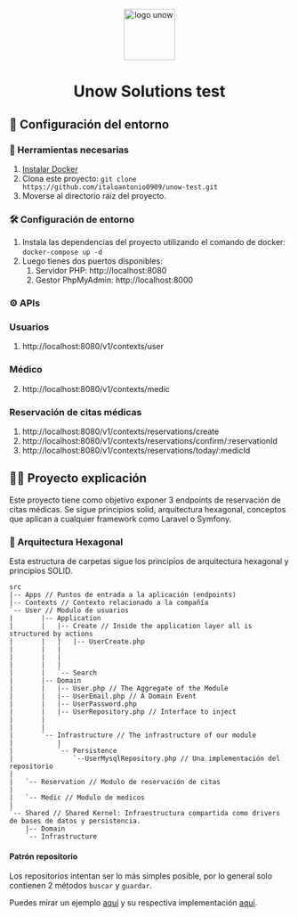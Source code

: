 <p align="center">
  <a>
    <img alt="logo unow" src="https://media-exp1.licdn.com/dms/image/C560BAQGzz67aEkWNeA/company-logo_200_200/0/1636565911937?e=1671062400&v=beta&t=xgYBzIIJnGxUyeHceH3pBiISOSaKGS1xVt534g61jjY" height="92px"/>
  </a>
</p>

<h1 align="center">
  Unow Solutions test
</h1>

## 🚀 Configuración del entorno

### 🐳 Herramientas necesarias

1. [Instalar Docker](https://www.docker.com/get-started)
2. Clona este proyecto: `git clone https://github.com/italoantonio0909/unow-test.git`
3. Moverse al directorio raíz del proyecto.

### 🛠️ Configuración de entorno

1. Instala las dependencias del proyecto utilizando el comando de docker: `docker-compose up -d`
2. Luego tienes dos puertos disponibles:
   1. Servidor PHP: http://localhost:8080
   2. Gestor PhpMyAdmin: http://localhost:8000

### ⚙ APIs

### Usuarios
  1. http://localhost:8080/v1/contexts/user 

### Médico 
  2. http://localhost:8080/v1/contexts/medic 

### Reservación de citas médicas
   1. http://localhost:8080/v1/contexts/reservations/create 
   2. http://localhost:8080/v1/contexts/reservations/confirm/:reservationId 
   3. http://localhost:8080/v1/contexts/reservations/today/:medicId 

## 👩‍💻 Proyecto explicación

Este proyecto tiene como objetivo exponer 3 endpoints de reservación de citas médicas. Se sigue principios solid, arquitectura hexagonal,
conceptos que aplican a cualquier framework como Laravel o Symfony.

### 🔨 Arquitectura Hexagonal

Esta estructura de carpetas sigue los principios de arquitectura hexagonal y principios SOLID.

```
src
|-- Apps // Puntos de entrada a la aplicación (endpoints)
|-- Contexts // Contexto relacionado a la compañía
`-- User // Modulo de usuarios
|       |-- Application
|       |   |-- Create // Inside the application layer all is structured by actions
|       |   |   |-- UserCreate.php
|       |   |
|       |   |
|       |   |
|       |   `-- Search
|       |-- Domain
|       |   |-- User.php // The Aggregate of the Module
|       |   |-- UserEmail.php // A Domain Event
|       |   |-- UserPassword.php
|       |   |-- UserRepository.php // Interface to inject
|       |
|       |
|       `-- Infrastructure // The infrastructure of our module
|           |
|           `-- Persistence
|               `--UserMysqlRepository.php // Una implementación del repositorio
|
|   `-- Reservation // Modulo de reservación de citas
|
|   `-- Medic // Modulo de medicos
|
`-- Shared // Shared Kernel: Infraestructura compartida como drivers de bases de datos y persistencia.
    |-- Domain
    `-- Infrastructure
```

#### Patrón repositorio

Los repositorios intentan ser lo más simples posible, por lo general solo contienen 2 métodos `buscar` y `guardar`.

Puedes mirar un ejemplo [aquí](src/Contexts/User/Domain/UserRepository.php)
y su respectiva implementación [aquí](src/Contexts/User/Infrastructure/UserMysqlRepository.php).
